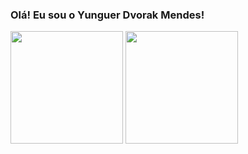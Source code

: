 ### Olá! Eu sou o Yunguer Dvorak Mendes!

<div>
  <a href="https://github.com/Yunguer"></a>
  <img
    height="180em"
    src="https://github-readme-stats.vercel.app/api?username=yunguer&show_icons=true&theme=dark"
  />
  <img
    height="180em"
    src="https://github-readme-stats.vercel.app/api/top-langs/?username=yunguer&layout=compact&theme=dark"
  />
</div>


